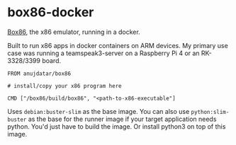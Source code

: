 # box86-docker
[Box86](https://github.com/ptitSeb/box86), the x86 emulator, running in a docker.

Built to run x86 apps in docker containers on ARM devices. My primary use case was running a teamspeak3-server on a Raspberry Pi 4 or an RK-3328/3399 board.

```docker
FROM anujdatar/box86

# install/copy your x86 program here

CMD ["/box86/build/box86", "<path-to-x86-executable"]
```

Uses `debian:buster-slim` as the base image. You can also use `python:slim-buster` as the base for the runner image if your target
application needs python. You'd just have to build the image. Or install python3 on top of this image.

